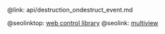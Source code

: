 @link: api/destruction_ondestruct_event.md

@seolinktop: [web control library](https://webix.com)
@seolink: [multiview](https://webix.com/widget/multiview/)